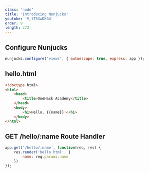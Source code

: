 ```yaml
---
class: 'node'
title: 'Introducing Nunjucks'
youtube: 'V_tT5XwDKB4'
order: 9
length: 373
---
```


## Configure Nunjucks

```js
nunjucks.configure('views', { autoescape: true, express: app });
```

## hello.html

```html
<!doctype html>
<html>
    <head>
        <title>OneHack Academy</title>
    </head>
    <body>
        <h1>Hello, {{name}}!</h1>
    </body>
</html>
```

## GET /hello/:name Route Handler

```js
app.get('/hello/:name', function(req, res) {
    res.render('hello.html', {
        name: req.params.name
    })
});
```
